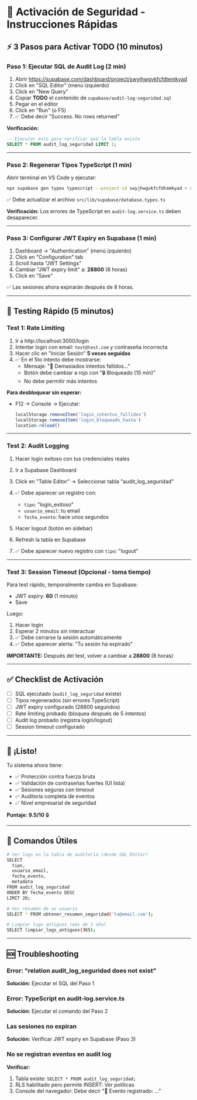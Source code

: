 # 🚀 Activación de Seguridad - Instrucciones Rápidas

## ⚡ 3 Pasos para Activar TODO (10 minutos)

### Paso 1: Ejecutar SQL de Audit Log (2 min)

1. Abrir https://supabase.com/dashboard/project/swyjhwgvkfcfdtemkyad
2. Click en "SQL Editor" (menú izquierdo)
3. Click en "New Query"
4. Copiar **TODO** el contenido de `supabase/audit-log-seguridad.sql`
5. Pegar en el editor
6. Click en "Run" (o F5)
7. ✅ Debe decir "Success. No rows returned"

**Verificación:**
```sql
-- Ejecutar esto para verificar que la tabla existe
SELECT * FROM audit_log_seguridad LIMIT 1;
```

---

### Paso 2: Regenerar Tipos TypeScript (1 min)

Abrir terminal en VS Code y ejecutar:

```bash
npx supabase gen types typescript --project-id swyjhwgvkfcfdtemkyad > src/lib/supabase/database.types.ts
```

✅ Debe actualizar el archivo `src/lib/supabase/database.types.ts`

**Verificación:** Los errores de TypeScript en `audit-log.service.ts` deben desaparecer.

---

### Paso 3: Configurar JWT Expiry en Supabase (1 min)

1. Dashboard → "Authentication" (menú izquierdo)
2. Click en "Configuration" tab
3. Scroll hasta "JWT Settings"
4. Cambiar "JWT expiry limit" a: **28800** (8 horas)
5. Click en "Save"

✅ Las sesiones ahora expirarán después de 8 horas.

---

## 🧪 Testing Rápido (5 minutos)

### Test 1: Rate Limiting
1. Ir a http://localhost:3000/login
2. Intentar login con email: `test@test.com` y contraseña incorrecta
3. Hacer clic en "Iniciar Sesión" **5 veces seguidas**
4. ✅ En el 5to intento debe mostrarse:
   - Mensaje: "🚨 Demasiados intentos fallidos..."
   - Botón debe cambiar a rojo con "🔒 Bloqueado (15 min)"
   - No debe permitir más intentos

**Para desbloquear sin esperar:**
- F12 → Console → Ejecutar:
  ```javascript
  localStorage.removeItem('login_intentos_fallidos')
  localStorage.removeItem('login_bloqueado_hasta')
  location.reload()
  ```

---

### Test 2: Audit Logging
1. Hacer login exitoso con tus credenciales reales
2. Ir a Supabase Dashboard
3. Click en "Table Editor" → Seleccionar tabla "audit_log_seguridad"
4. ✅ Debe aparecer un registro con:
   - `tipo`: "login_exitoso"
   - `usuario_email`: tu email
   - `fecha_evento`: hace unos segundos

5. Hacer logout (botón en sidebar)
6. Refresh la tabla en Supabase
7. ✅ Debe aparecer nuevo registro con `tipo`: "logout"

---

### Test 3: Session Timeout (Opcional - toma tiempo)

Para test rápido, temporalmente cambia en Supabase:
- JWT expiry: **60** (1 minuto)
- Save

Luego:
1. Hacer login
2. Esperar 2 minutos sin interactuar
3. ✅ Debe cerrarse la sesión automáticamente
4. ✅ Debe aparecer alerta: "Tu sesión ha expirado"

**IMPORTANTE:** Después del test, volver a cambiar a **28800** (8 horas)

---

## ✅ Checklist de Activación

- [ ] SQL ejecutado (`audit_log_seguridad` existe)
- [ ] Tipos regenerados (sin errores TypeScript)
- [ ] JWT expiry configurado (28800 segundos)
- [ ] Rate limiting probado (bloquea después de 5 intentos)
- [ ] Audit log probado (registra login/logout)
- [ ] Session timeout configurado

---

## 🎉 ¡Listo!

Tu sistema ahora tiene:
- ✅ Protección contra fuerza bruta
- ✅ Validación de contraseñas fuertes (UI lista)
- ✅ Sesiones seguras con timeout
- ✅ Auditoría completa de eventos
- ✅ Nivel empresarial de seguridad

**Puntaje: 9.5/10** 🔒

---

## 📝 Comandos Útiles

```bash
# Ver logs en la tabla de auditoría (desde SQL Editor)
SELECT
  tipo,
  usuario_email,
  fecha_evento,
  metadata
FROM audit_log_seguridad
ORDER BY fecha_evento DESC
LIMIT 20;

# Ver resumen de un usuario
SELECT * FROM obtener_resumen_seguridad('tu@email.com');

# Limpiar logs antiguos (más de 1 año)
SELECT limpiar_logs_antiguos(365);
```

---

## 🆘 Troubleshooting

### Error: "relation audit_log_seguridad does not exist"
**Solución:** Ejecutar el SQL del Paso 1

### Error: TypeScript en audit-log.service.ts
**Solución:** Ejecutar el comando del Paso 2

### Las sesiones no expiran
**Solución:** Verificar JWT expiry en Supabase (Paso 3)

### No se registran eventos en audit log
**Verificar:**
1. Tabla existe: `SELECT * FROM audit_log_seguridad;`
2. RLS habilitado pero permite INSERT: Ver políticas
3. Console del navegador: Debe decir "📝 Evento registrado: ..."
